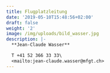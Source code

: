 ```yaml
---
title: Flugplatzleitung
date: '2019-05-10T15:48:56+02:00'
draft: false
weight: '2'
image: /img/uploads/bild_wasser.jpg
description: |-
  **Jean-Claude Wasser**

  T +41 52 366 33 33\
  <mailto:jean-claude.wasser@mfgt.ch>
---
```


